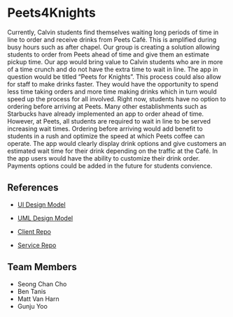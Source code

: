 # Peets4Knights

Currently, Calvin students find themselves waiting long periods of time in line to order and receive drinks from Peets Café. This is amplified during busy hours such as after chapel. Our group is creating a solution allowing students to order from Peets ahead of time and give them an estimate pickup time. Our app would bring value to Calvin students who are in more of a time crunch and do not have the extra time to wait in line. The app in question would be titled “Peets for Knights”. This process could also allow for staff to make drinks faster. They would have the opportunity to spend less time taking orders and more time making drinks which in turn would speed up the process for all involved.
Right now, students have no option to ordering before arriving at Peets. Many other establishments such as Starbucks have already implemented an app to order ahead of time. However, at Peets, all students are required to wait in line to be served increasing wait times. Ordering before arriving would add benefit to students in a rush and optimize the speed at which Peets coffee can operate. The app would clearly display drink options and give customers an estimated wait time for their drink depending on the traffic at the Café. In the app users would have the ability to customize their drink order. Payments options could be added in the future for students convience.


## References
- [UI Design Model](https://github.com/calvin-cs262-fall2022-teamG/Project/blob/main/Peets4KnightsUIDesign.png)

- [UML Design Model](https://github.com/calvin-cs262-fall2022-teamG/Project/blob/main/Peets4KnightsUMLDesign.pdf)

- [Client Repo](https://github.com/calvin-cs262-fall2022-teamG/Client)

- [Service Repo](https://github.com/calvin-cs262-fall2022-teamG/Service)

## Team Members
- Seong Chan Cho
- Ben Tanis
- Matt Van Harn
- Gunju Yoo
